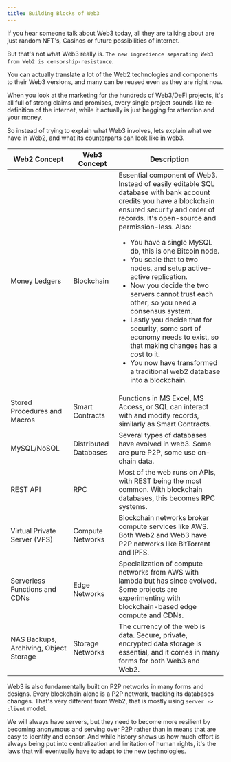 ```yaml
---  
title: Building Blocks of Web3
---
```


If you hear someone talk about Web3 today, all they are talking about are just random NFT's, Casinos or future possibilities of internet.

But that's not what Web3 really is. `The new ingredience separating Web3 from Web2 is censorship-resistance`.

You can actually translate a lot of the Web2 technologies and components to their Web3 versions, and many can be reused even as they are right now.

When you look at the marketing for the hundreds of Web3/DeFi projects, it's all full of strong claims and promises, every single project sounds like re-definition of the internet, while it actually is just begging for attention and your money.

So instead of trying to explain what Web3 involves, lets explain what we have in Web2, and what its counterparts can look like in web3.

| Web2 Concept                           | Web3 Concept          | Description                                                                                                                                                                                                                                                                     |
|----------------------------------------|-----------------------|---------------------------------------------------------------------------------------------------------------------------------------------------------------------------------------------------------------------------------------------------------------------------------|
| Money Ledgers                          | Blockchain            | Essential component of Web3. Instead of easily editable SQL database with bank account credits you have a blockchain ensured security and order of records. It's open-source and permission-less. Also: <ul><li>You have a single MySQL db, this is one Bitcoin node.</li><li>You scale that to two nodes, and setup active-active replication.</li><li>Now you decide the two servers cannot trust each other, so you need a consensus system.</li><li>Lastly you decide that for security, some sort of economy needs to exist, so that making changes has a cost to it.</li><li>You now have transformed a traditional web2 database into a blockchain.</li></ul> |
| Stored Procedures and Macros           | Smart Contracts       | Functions in MS Excel, MS Access, or SQL can interact with and modify records, similarly as Smart Contracts.                                                                                                                                                                    |
| MySQL/NoSQL                            | Distributed Databases | Several types of databases have evolved in web3. Some are pure P2P, some use on-chain data.                                                                                                                                                                                    |
| REST API                               | RPC                   | Most of the web runs on APIs, with REST being the most common. With blockchain databases, this becomes RPC systems.                                                                                                                                                             |
| Virtual Private Server (VPS)           | Compute Networks      | Blockchain networks broker compute services like AWS. Both Web2 and Web3 have P2P networks like BitTorrent and IPFS.                                                                                                                                                           |
| Serverless Functions and CDNs          | Edge Networks         | Specialization of compute networks from AWS with lambda but has since evolved. Some projects are experimenting with blockchain-based edge compute and CDNs.                                                                                                                    |
| NAS Backups, Archiving, Object Storage | Storage Networks      | The currency of the web is data. Secure, private, encrypted data storage is essential, and it comes in many forms for both Web3 and Web2.                                                                                                                                      |


Web3 is also fundamentally built on P2P networks in many forms and designs. Every blockchain alone is a P2P network, tracking its databases changes. That's very different from Web2, that is mostly using `server -> client` model.

We will always have servers, but they need to become more resilient by becoming anonymous and serving over P2P rather than in means that are easy to identify and censor. And while history shows us how much effort is always being put into centralization and limitation of human rights, it's the laws that will eventually have to adapt to the new technologies.
